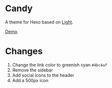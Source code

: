 # Candy
A theme for Hexo based on [Light](https://github.com/tommy351/hexo-theme-light).

[Demo](http://initrc.github.io/).

# Changes
1. Change the link color to greenish cyan `#4bc4af`
2. Remove the sidebar
3. Add social icons to the header
4. Add a 500px icon
